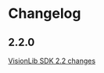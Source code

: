 # Changelog

## 2.2.0

[VisionLib SDK 2.2 changes](https://docs.visionlib.com/v2.2.0/change_log_2_2.html)

